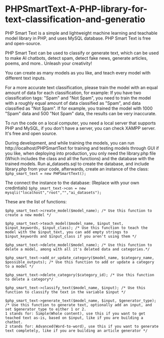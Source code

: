 # PHPSmartText-A-PHP-library-for-text-classification-and-generatio
PHP Smart Text is a simple and lightweight machine learning and teachable model library in PHP, and uses MySQL database. PHP Smart Text is free and open-source.

PHP Smart Text can be used to classify or generate text, which can be used to make AI chatbots, detect spam, detect fake news, generate articles, poems, and more.. Unleash your creativity!

You can create as many models as you like, and teach every model with different text inputs.

For a more accurate text classification, please train the model with an equal amount of data for each classification, for example:
If you have two classification tags: "Spam" and "Not Spam", you need to train the model with a roughly equal amount of data classified as "Spam", and data classified as "Not Spam".
If for example, you trained the model with 1000 "Spam" data and 500 "Not Spam" data, the results can be very inaccurate.

To run the code on a local computer, you need a local server that supports PHP and MySQL, if you don't have a server, you can check XAMPP server. It's free and open source.

During development, and while training the models, you can run http://localhost/PHPSmartText for training and testing models through GUI if you like, when deploying into production, you only need the library.php file (Which includes the class and all the functions) and the database with the trained models. Run ai_datasets.sql to create the database, and include library.php from your code, afterwards, create an instance of the class:
``` $php_smart_text = new PHPSmartText(); ```

The connect the instance to the database: (Replace with your own credintials)
``` $php_smart_text->con = new mysqli("localhost","root","","ai_datasets"); ```

These are the list of functions:

```
$php_smart_text->create_model($model_name); /* Use this function to create a new model */

$php_smart_text->teach_model($model_name, $input_text, $input_keywords, $input_class); /* Use this function to teach the model with the $input_text, you can add empty strings to $input_keywords and $input_class if you aren't using them */

$php_smart_text->delete_model($model_name); /* Use this function to delete a model, among with all it's deleted data and categories.*/

$php_smart_text->add_or_update_category($model_name, $category_name, $possible_outputs); /* Use this function to add or update a category to a model */

$php_smart_text->delete_category($category_id); /* Use this function to delete a category*/

$php_smart_text->classify_text($model_name, $input); /* Use this function to classify the text in the variable $input */

$php_smart_text->generate_text($model_name, $input, $generator_type); /* Use this function to generate text, optionally add an input, and set $generator_type to either 1 or 2.
1 stands for: Simple(Whole content), use this if you want to get teached text as-is, based on $input, like if you are building a chatbot.
2 stands for: Advanced(Word-to-word), use this if you want to generate text completely, like if you are building an article generator */
```

